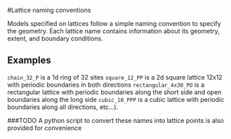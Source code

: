 #Lattice naming conventions

Models specified on lattices follow a simple naming convention to specify the geometry.
Each lattice name contains information about its geometry, extent, and boundary conditions.

## Examples
`chain_32_P` is a 1d ring of 32 sites
`square_12_PP` is a 2d square lattice 12x12 with periodic boundaries in both directions
`rectangular_4x30_PO` is a rectangular lattice with periodic boundaries along the short side and open boundaries along the long side
`cubic_10_PPP` is a cubic lattice with periodic boundaries along all directions, etc...).


###TODO
A python script to convert these names into lattice points is also provided for convenience
